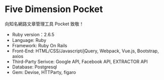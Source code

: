# Five Dimension Pocket

向知名網路文章管理工具 Pocket 致敬！

* Ruby version：2.6.5
* Language: Ruby
* Framework: Ruby On Rails
* Front-End: HTML/CSS/Javascript/jQuery, Webpack, Vue.js, Bootstrap, axios
* Third-Party Serivce: Google API, Facebook API, EXTRACTOR API
* Database: Postgresql
* Gem: Devise, HTTParty, figaro
